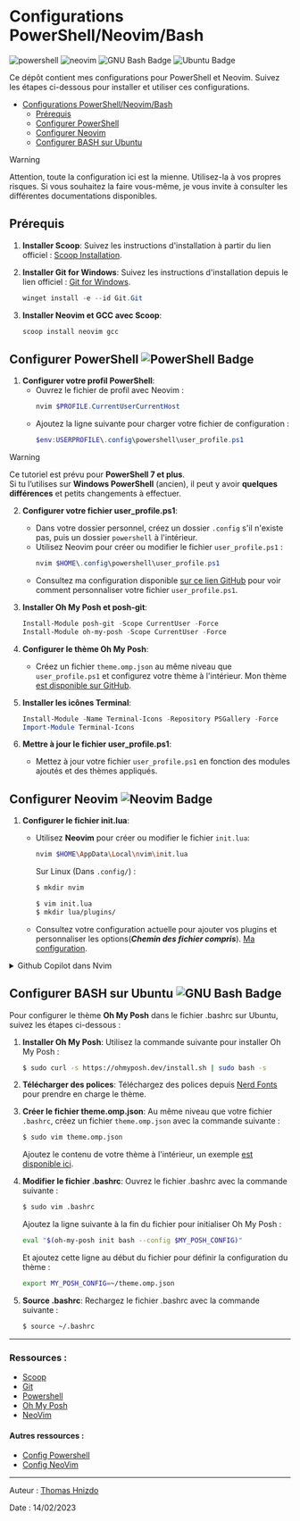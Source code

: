 
# Configurations PowerShell/Neovim/Bash

![powershell](https://img.shields.io/badge/PowerShell-5391FE.svg?style=for-the-badge&logo=PowerShell&logoColor=white) ![neovim](https://img.shields.io/badge/Neovim-57A143.svg?style=for-the-badge&logo=Neovim&logoColor=white)  ![GNU Bash Badge](https://img.shields.io/badge/GNU%20Bash-4EAA25?logo=gnubash&logoColor=fff&style=for-the-badge) ![Ubuntu Badge](https://img.shields.io/badge/Ubuntu-E95420?logo=ubuntu&logoColor=fff&style=for-the-badge)

Ce dépôt contient mes configurations pour PowerShell et Neovim. Suivez les étapes ci-dessous pour installer et utiliser ces configurations.

- [Configurations PowerShell/Neovim/Bash](#configurations-powershellneovimbash)
  - [Prérequis](#prérequis)
  - [Configurer PowerShell ](#configurer-powershell-)
  - [Configurer Neovim ](#configurer-neovim-)
  - [Configurer BASH sur Ubuntu ](#configurer-bash-sur-ubuntu-)

> [!WARNING]  
> Attention, toute la configuration ici est la mienne. Utilisez-la à vos propres risques. Si vous souhaitez la faire vous-même, je vous invite à consulter les différentes documentations disponibles.

## Prérequis

1. **Installer Scoop**:
   Suivez les instructions d'installation à partir du lien officiel : [Scoop Installation](https://scoop.sh/).

2. **Installer Git for Windows**:
   Suivez les instructions d'installation depuis le lien officiel : [Git for Windows](https://gitforwindows.org/).
   ```powershell
   winget install -e --id Git.Git
   ```

3. **Installer Neovim et GCC avec Scoop**:
   ```powershell
   scoop install neovim gcc
   ```

##  Configurer PowerShell ![PowerShell Badge](https://img.shields.io/badge/PowerShell-5391FE?logo=powershell&logoColor=fff&style=flat)

1. **Configurer votre profil PowerShell**:
   - Ouvrez le fichier de profil avec Neovim :
     ```powershell
     nvim $PROFILE.CurrentUserCurrentHost
     ```
   - Ajoutez la ligne suivante pour charger votre fichier de configuration :
     ```powershell
     $env:USERPROFILE\.config\powershell\user_profile.ps1
     ```
> [!WARNING]
> Ce tutoriel est prévu pour **PowerShell 7 et plus**.  
> Si tu l’utilises sur **Windows PowerShell** (ancien), il peut y avoir **quelques différences** et petits changements à effectuer.


2. **Configurer votre fichier user_profile.ps1**:
   - Dans votre dossier personnel, créez un dossier `.config` s'il n'existe pas, puis un dossier `powershell` à l'intérieur.
   - Utilisez Neovim pour créer ou modifier le fichier `user_profile.ps1` :
     ```powershell
     nvim $HOME\.config\powershell\user_profile.ps1
     ```
   - Consultez ma configuration disponible [sur ce lien GitHub](https://github.com/ThomasHni/configs/blob/main/.config/powershell/user_profile.ps1) pour voir comment personnaliser votre fichier `user_profile.ps1`.

3. **Installer Oh My Posh et posh-git**:
   ```powershell
   Install-Module posh-git -Scope CurrentUser -Force
   Install-Module oh-my-posh -Scope CurrentUser -Force
   ```

4. **Configurer le thème Oh My Posh**:
   - Créez un fichier `theme.omp.json` au même niveau que `user_profile.ps1` et configurez votre thème à l'intérieur. Mon thème [est disponible sur GitHub](https://github.com/ThomasHni/configs/blob/main/.config/powershell/theme.omp.json).

5. **Installer les icônes Terminal**:
   ```powershell
   Install-Module -Name Terminal-Icons -Repository PSGallery -Force
   Import-Module Terminal-Icons
   ```

6. **Mettre à jour le fichier user_profile.ps1**:
   - Mettez à jour votre fichier `user_profile.ps1` en fonction des modules ajoutés et des thèmes appliqués.

## Configurer Neovim ![Neovim Badge](https://img.shields.io/badge/Neovim-57A143?logo=neovim&logoColor=fff&style=flat)

1. **Configurer le fichier init.lua**:
   - Utilisez **Neovim** pour créer ou modifier le fichier `init.lua`:

     ```bash
     nvim $HOME\AppData\Local\nvim\init.lua
     ```

     Sur Linux (Dans `.config/`) :

      ```bash
      $ mkdir nvim
      ```

      ```bash
      $ vim init.lua
      $ mkdir lua/plugins/
      ```

   - Consultez votre configuration actuelle pour ajouter vos plugins et personnaliser les options(***Chemin des fichier compris***). [Ma configuration](https://github.com/ThomasHni/configs/tree/main/config/nvim).
<details>
<summary>Github Copilot dans Nvim</summary>

Pour installer GitHub Copilot sur Neovim, suivez ces étapes :

1. **Clonez le dépôt GitHub Copilot** dans le répertoire approprié selon votre système d'exploitation :

   - **Windows (PowerShell)** :
     ```powershell
     git clone https://github.com/github/copilot.vim.git `
       $HOME/AppData/Local/nvim/pack/github/start/copilot.vim
     ```

   - **Linux/macOS** :
     ```bash
     git clone https://github.com/github/copilot.vim.git \
       ~/.config/nvim/pack/github/start/copilot.vim
     ```

2. **Configurez Neovim** pour utiliser GitHub Copilot en modifiant votre fichier `plugin.lua` pour inclure le plugin .

3. **Redémarrez Neovim** et exécutez la commande suivante pour finaliser la configuration :
   ```vim
   :Copilot setup
   ```
4. Pour Avoir de l'aide :
   ```vim
   :Copilot help
   ```

> [!WARNING]
> Ceci concerne MA configuration actuelle. Une mauvaise configuration peut entraîner des erreurs ou empêcher le bon fonctionnement de GitHub Copilot. Consultez la [documentation officielle](https://github.com/features/copilot) pour plus de détails et de l'aide.
</details>

## Configurer BASH sur Ubuntu ![GNU Bash Badge](https://img.shields.io/badge/GNU%20Bash-4EAA25?logo=gnubash&logoColor=fff&style=flat)

Pour configurer le thème **Oh My Posh** dans le fichier .bashrc sur Ubuntu, suivez les étapes ci-dessous :

1. **Installer Oh My Posh**:
   Utilisez la commande suivante pour installer Oh My Posh :
   ```bash
   $ sudo curl -s https://ohmyposh.dev/install.sh | sudo bash -s
   ```

2. **Télécharger des polices**:
   Téléchargez des polices depuis [Nerd Fonts](https://www.nerdfonts.com/font-downloads) pour prendre en charge le thème.

3. **Créer le fichier theme.omp.json**:
   Au même niveau que votre fichier `.bashrc`, créez un fichier `theme.omp.json` avec la commande suivante :
   ```bash
   $ sudo vim theme.omp.json
   ```
   Ajoutez le contenu de votre thème à l'intérieur, un exemple [est disponible ici](https://github.com/ThomasHni/configs/blob/main/config/bash/theme.omp.json).

4. **Modifier le fichier .bashrc**:
   Ouvrez le fichier .bashrc avec la commande suivante :
   ```bash
   $ sudo vim .bashrc
   ```
   Ajoutez la ligne suivante à la fin du fichier pour initialiser Oh My Posh :
   ```bash
   eval "$(oh-my-posh init bash --config $MY_POSH_CONFIG)"
   ```
   Et ajoutez cette ligne au début du fichier pour définir la configuration du thème :
   ```bash
   export MY_POSH_CONFIG=~/theme.omp.json
   ```

5. **Source .bashrc**:
   Rechargez le fichier .bashrc avec la commande suivante :
   ```bash
   $ source ~/.bashrc
   ```
---
### Ressources : 

- [Scoop](https://scoop.sh/)
- [Git](https://git-scm.com/downloads)
- [Powershell](https://learn.microsoft.com/fr-fr/powershell/)
- [Oh My Posh](https://ohmyposh.dev/)
- [NeoVim](https://neovim.io/doc/)

#### Autres ressources :

- [Config Powershell](https://www.youtube.com/watch?v=5-aK2_WwrmM&list=PL6ALMxIL06ldobfkH-1KGjk5xpZg5tqyU&index=1&pp=gAQBiAQB)
- [Config NeoVim](https://www.youtube.com/watch?v=zHTeCSVAFNY&list=PL6ALMxIL06ldobfkH-1KGjk5xpZg5tqyU&index=2&pp=gAQBiAQB)
---

Auteur : [Thomas Hnizdo](mailto:thomas.hnizdo@gmail.com)


Date : 14/02/2023
